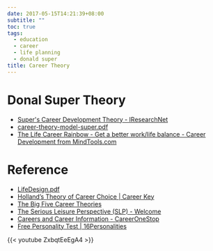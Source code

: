 ```yaml
---
date: 2017-05-15T14:21:39+08:00
subtitle: ""
toc: true
tags:
  - education
  - career
  - life planning
  - donald super
title: Career Theory
---
```


# Donal Super Theory
- [Super's Career Development Theory - IResearchNet][@1]
- [career-theory-model-super.pdf][@2]
- [The Life Career Rainbow - Get a better work/life balance - Career Development from MindTools.com][@3]


# Reference
- [LifeDesign.pdf][@4]
- [Holland’s Theory of Career Choice | Career Key][@5]
- [The Big Five Career Theories][@6]
- [The Serious Leisure Perspective (SLP) - Welcome][@7]
- [Careers and Career Information - CareerOneStop][@8]
- [Free Personality Test | 16Personalities][@9]

{{< youtube ZxbqtEeEgA4 >}}

<!-- reference links -->

[@1]: http://career.iresearchnet.com/career-development/supers-career-development-theory/
[@2]: https://www.careers.govt.nz/assets/pages/docs/career-theory-model-super.pdf
[@3]: https://www.mindtools.com/pages/article/newCDV_95.htm
[@4]: http://www.vocopher.com/LifeDesign/LifeDesign.pdf
[@5]: https://www.careerkey.org/choose-a-career/hollands-theory-of-career-choice.html#.WRm7CxOGMy4
[@6]: http://www.realtutoring.com/career/bigFiveTheory.pdf
[@7]: http://www.seriousleisure.net/
[@8]: https://www.careeronestop.org/
[@9]: https://www.16personalities.com/free-personality-test
